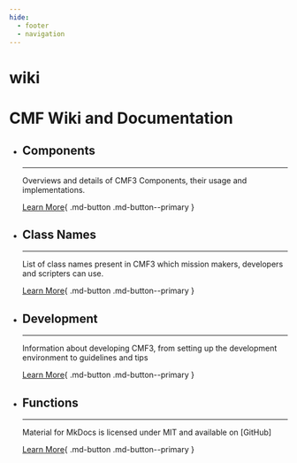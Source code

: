 ```yaml
---
hide:
  - footer
  - navigation
---
```


# wiki

<h1>CMF Wiki and Documentation</h1>

<div class="grid cards" markdown>

-   ## Components

    ---

    Overviews and details of CMF3 Components, their usage and implementations.

    [Learn More](components/index.md){ .md-button .md-button--primary }

-   ## Class Names

    ---

    List of class names present in CMF3 which mission makers, developers and scripters can use.

    [Learn More](classnames/index.md){ .md-button .md-button--primary }

-   ## Development

    ---

    Information about developing CMF3, from setting up the development environment to guidelines and tips

    [Learn More](development/index.md){ .md-button .md-button--primary }

-   ## Functions

    ---

    Material for MkDocs is licensed under MIT and available on [GitHub]

    [Learn More](functions.md){ .md-button .md-button--primary }

</div>